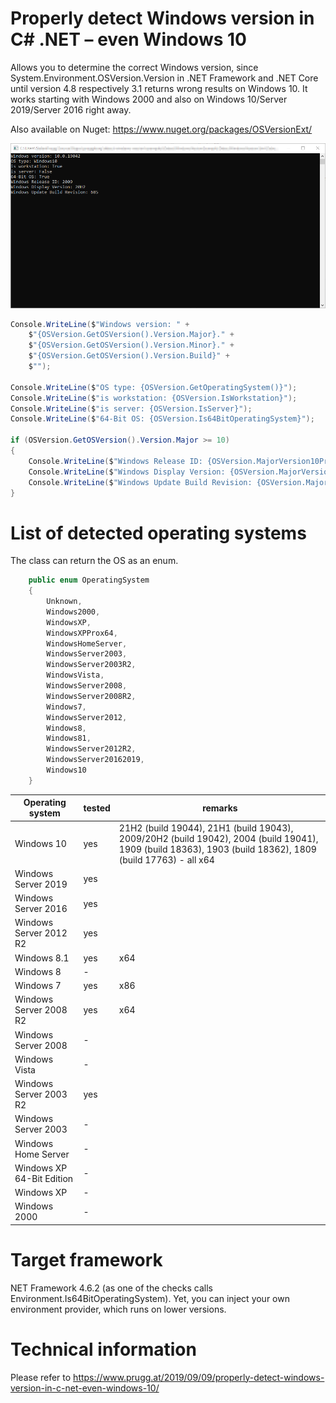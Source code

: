 # Properly detect Windows version in C# .NET – even Windows 10
Allows you to determine the correct Windows version, since System.Environment.OSVersion.Version in .NET Framework and .NET Core until version 4.8 respectively 3.1 returns wrong results on Windows 10. It works starting with Windows 2000 and also on Windows 10/Server 2019/Server 2016 right away.

Also available on Nuget: https://www.nuget.org/packages/OSVersionExt/

<img src="images/windows10-version-demo.png">


```csharp
Console.WriteLine($"Windows version: " +
    $"{OSVersion.GetOSVersion().Version.Major}." +
    $"{OSVersion.GetOSVersion().Version.Minor}." +
    $"{OSVersion.GetOSVersion().Version.Build}" +
    $"");

Console.WriteLine($"OS type: {OSVersion.GetOperatingSystem()}");
Console.WriteLine($"is workstation: {OSVersion.IsWorkstation}");
Console.WriteLine($"is server: {OSVersion.IsServer}");
Console.WriteLine($"64-Bit OS: {OSVersion.Is64BitOperatingSystem}");

if (OSVersion.GetOSVersion().Version.Major >= 10)
{
    Console.WriteLine($"Windows Release ID: {OSVersion.MajorVersion10Properties().ReleaseId ?? "(Unable to detect)"}");
    Console.WriteLine($"Windows Display Version: {OSVersion.MajorVersion10Properties().DisplayVersion ?? "(Unable to detect)"}");
    Console.WriteLine($"Windows Update Build Revision: {OSVersion.MajorVersion10Properties().UBR ?? "(Unable to detect)"}");
}
```



# List of detected operating systems

The class can return the OS as an enum. 

```csharp
    public enum OperatingSystem
    {
        Unknown,
        Windows2000,
        WindowsXP,
        WindowsXPProx64,
        WindowsHomeServer,
        WindowsServer2003,
        WindowsServer2003R2, 
        WindowsVista,
        WindowsServer2008,
        WindowsServer2008R2,
        Windows7,
        WindowsServer2012,
        Windows8,
        Windows81,
        WindowsServer2012R2,    
        WindowsServer20162019,  
        Windows10               
    }
```

| Operating system  | tested | remarks |
| ------------- | ------------- | -------------  |
| Windows 10  | yes  | 21H2 (build 19044), 21H1 (build 19043), 2009/20H2 (build 19042), 2004 (build 19041), 1909 (build 18363), 1903 (build 18362), 1809 (build 17763) - all x64  |
| Windows Server 2019  |yes  |   |
| Windows Server 2016  | yes  |   |
| Windows Server 2012 R2  | yes  |   |
| Windows 8.1  | yes  | x64  |
| Windows 8  | -  |   |
| Windows 7  | yes  | x86  |
| Windows Server 2008 R2  | yes  | x64  |
| Windows Server 2008  | -  |   |
| Windows Vista  | -  |   |
| Windows Server 2003 R2  | yes  |   |
| Windows Server 2003  | -  |   |
| Windows Home Server  | -  |   |
| Windows XP 64-Bit Edition  | -  |   |
| Windows XP  | -  |   |
| Windows 2000  | -  |   |


# Target framework
NET Framework 4.6.2 (as one of the checks calls Environment.Is64BitOperatingSystem). Yet, you can inject your own environment provider, which runs on lower versions.

# Technical information
Please refer to https://www.prugg.at/2019/09/09/properly-detect-windows-version-in-c-net-even-windows-10/
